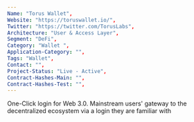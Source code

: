```yaml
--- 
Name: "Torus Wallet", 
Website: "https://toruswallet.io/", 
Twitter: "https://twitter.com/TorusLabs", 
Architecture: "User & Access Layer",
Segment: "DeFi",
Category: "Wallet ",
Application-Category: "",
Tags: "Wallet",
Contact: "",
Project-Status: "Live - Active",
Contract-Hashes-Main: "",
Contract-Hashes-Test: "",
--- 
```

<!--lang:en--> 
One-Click login for Web 3.0. Mainstream users' gateway to the decentralized ecosystem via a login they are familiar with
<!--lang:es--] 
Inicio de sesión con un clic para Web 3.0. La puerta de enlace de los usuarios principales al ecosistema descentralizado a través de un inicio de sesión con el que están familiarizados
<!--lang:de--] 
One-Click-Login für Web 3.0. Das Gateway der Mainstream-Benutzer zum dezentralen Ökosystem über ein ihnen vertrautes Login
<!--lang:fr--] 
Connexion en un clic pour le Web 3.0. Passerelle des utilisateurs grand public vers l'écosystème décentralisé via une connexion avec laquelle ils sont familiers
<!--lang:pl--] 
Logowanie jednym kliknięciem do Web 3.0. Brama głównego nurtu użytkowników do zdecentralizowanego ekosystemu za pomocą loginu, który znają
<!--lang:uk--] 
Вхід одним клацанням для Web 3.0. Шлюз основних користувачів до децентралізованої екосистеми через знайомий їм логін
[!--lang:*--> 
